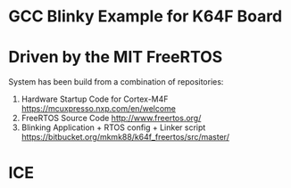 # GCC Blinky Example for K64F Board
# Driven by the MIT FreeRTOS

System has been build from a combination of repositories:

1. Hardware Startup Code for Cortex-M4F https://mcuxpresso.nxp.com/en/welcome
2. FreeRTOS Source Code http://www.freertos.org/
3. Blinking Application + RTOS config + Linker script https://bitbucket.org/mkmk88/k64f_freertos/src/master/

# ICE
